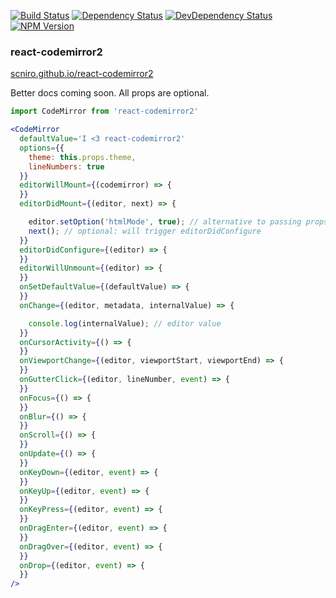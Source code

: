 [![Build Status](https://travis-ci.org/scniro/react-codemirror2.svg?branch=master)](https://travis-ci.org/scniro/react-codemirror2)
[![Dependency Status](https://img.shields.io/david/scniro/react-codemirror2.svg?label=deps&style=flat-square)](https://david-dm.org/scniro/react-codemirror2)
[![DevDependency Status](https://img.shields.io/david/dev/scniro/react-codemirror2.svg?label=devDeps&style=flat-square)](https://david-dm.org/scniro/react-codemirror2#info=devDependencies)
[![NPM Version](https://img.shields.io/npm/v/react-codemirror2.svg?style=flat-square)](https://www.npmjs.com/package/react-codemirror2)

### react-codemirror2

[scniro.github.io/react-codemirror2](https://scniro.github.io/react-codemirror2/)

Better docs coming soon. All props are optional.

```jsx
import CodeMirror from 'react-codemirror2'

<CodeMirror
  defaultValue='I <3 react-codemirror2'
  options={{
    theme: this.props.theme,
    lineNumbers: true
  }}
  editorWillMount={(codemirror) => {
  }}
  editorDidMount={(editor, next) => {

    editor.setOption('htmlMode', true); // alternative to passing props
    next(); // optional: will trigger editorDidConfigure
  }}
  editorDidConfigure={(editor) => {
  }}
  editorWillUnmount={(editor) => {
  }}
  onSetDefaultValue={(defaultValue) => {
  }}
  onChange={(editor, metadata, internalValue) => {

    console.log(internalValue); // editor value
  }}
  onCursorActivity={() => {
  }}
  onViewportChange={(editor, viewportStart, viewportEnd) => {
  }}
  onGutterClick={(editor, lineNumber, event) => {
  }}
  onFocus={() => {
  }}
  onBlur={() => {
  }}
  onScroll={() => {
  }}
  onUpdate={() => {
  }}
  onKeyDown={(editor, event) => {
  }}
  onKeyUp={(editor, event) => {
  }}
  onKeyPress={(editor, event) => {
  }}
  onDragEnter={(editor, event) => {
  }}
  onDragOver={(editor, event) => {
  }}
  onDrop={(editor, event) => {
  }}
/>
```